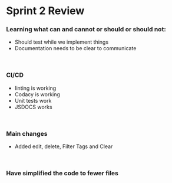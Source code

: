 # Sprint 2 Review

### Learning what can and cannot or should or should not:
- Should test while we implement things
- Documentation needs to be clear to communicate

<br>

### CI/CD
- linting is working
- Codacy is working
- Unit tests work
- JSDOCS works
<br>

### Main changes
- Added edit, delete, Filter Tags and Clear
<br>

### Have simplified the code to fewer files
